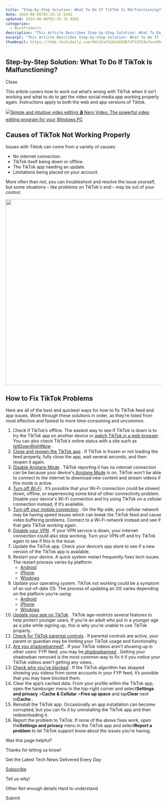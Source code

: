 ```yaml
---
title: "Step-by-Step Solution: What To Do If TikTok Is Malfunctioning?"
date: 2024-08-05T02:35:15.926Z
updated: 2024-08-06T02:35:15.926Z
categories:
  - BestProducts
description: "This Article Describes Step-by-Step Solution: What To Do If TikTok Is Malfunctioning?"
excerpt: "This Article Describes Step-by-Step Solution: What To Do If TikTok Is Malfunctioning?"
thumbnail: https://thmb.techidaily.com/9d142af41b1de506fdf32554a7ece9543f1d4a28af80d8f0d84551be03cece22.jpg
---
```


## Step-by-Step Solution: What To Do If TikTok Is Malfunctioning?

Close 

 This article covers how to work out what’s wrong with TikTok when it isn’t working and what to do to get the video social media app working properly again. Instructions apply to both the web and app versions of Tiktok.

<!-- affiliate ads begin -->
<a href="https://store.nero.com/order/checkout.php?PRODS=42296685&QTY=1&AFFILIATE=108875&CART=1"><img src="http://cdnwww.nero.com/nero-com-wAssets/img/banners/2022/video-pp/ScreenshotSlider/Nero-Video-Advanced-editing.JPG" border="0">Simple and intuitive video editing
🎬 Nero Video:
The powerful video editing program for your Windows PC</a>
<!-- affiliate ads end -->
##  Causes of TikTok Not Working Properly 

 Issues with Tiktok can come from a variety of causes:

* No internet connection.
* TikTok itself being down or offline.
* The TikTok app needing an update.
* Limitations being placed on your account.

 More often than not, you can troubleshoot and resolve the issue yourself, but some situations – like problems on TikTok's end – may be out of your control.  

<!-- affiliate ads begin -->
<a href="https://turtlebeacheu.sjv.io/c/5597632/1996818/23722" target="_top" id="1996818"><img src="//a.impactradius-go.com/display-ad/23722-1996818" border="0" alt="" width="600" height="600"/></a><img height="0" width="0" src="https://imp.pxf.io/i/5597632/1996818/23722" style="position:absolute;visibility:hidden;" border="0" />
<!-- affiliate ads end -->
##  How to Fix TikTok Problems 

 Here are all of the best and quickest ways for how to fix TikTok feed and app issues. Work through these solutions in order, as they’re listed from most effective and fastest to more time-consuming and uncommon.  

1. Check if TikTok’s offline. The easiest way to see if TikTok is down is to try the TikTok app on another device or[ watch TikTok in a web browser](https://www.lifewire.com/watch-tiktok-without-app-5272077) . You can also check TikTok’s online status with a site such as[ IsItDownRightNow](https://www.isitdownrightnow.com/tiktok.com.html) .
2. [ Close and reopen the TikTok app](https://www.lifewire.com/quit-apps-on-iphone-2000287) . If TikTok is frozen or not loading the feed properly, fully close the app, wait several seconds, and then reopen it again.
3. [ Disable Airplane Mode](https://www.lifewire.com/turn-airplane-mode-on-or-off-on-android-5212172) . TikTok reporting it has no internet connection can be because your device's[ Airplane Mode](https://www.lifewire.com/what-is-airplane-mode-5074988) is on. TikTok won’t be able to connect to the internet to download new content and stream videos if this mode is active.
4. [ Turn off Wi-Fi](https://www.lifewire.com/when-and-how-to-turn-off-wifi-818302) . It’s possible that your Wi-Fi connection could be slowed down, offline, or experiencing some kind of other connectivity problem. Disable your device's Wi-Fi connection and try using TikTok on a cellular connection instead, if it’s available.
5. [ Turn off your mobile connection](https://www.lifewire.com/how-to-turn-on-mobile-data-4685092) . On the flip side, your cellular network may be having speed issues which can break the TikTok feed and cause video buffering problems. Connect to a Wi-Fi network instead and see if that gets TikTok working again.
6. [ Disable your VPN](https://www.lifewire.com/turn-off-vpn-on-android-7642980) . If your VPN service is down, your internet connection could also stop working. Turn your VPN off and try TikTok again to see if this is the issue.
7. Update the TikTok app. Check your device’s app store to see if a new version of the TikTok app is available.
8. Restart your device. A quick system restart frequently fixes tech issues. The restart process varies by platform:  
   * [ Android](https://www.lifewire.com/reboot-android-smartphone-or-tablet-4127180)  
   * [ iPhone](https://www.lifewire.com/how-to-restart-iphone-2000288)  
   * [ Windows](https://www.lifewire.com/how-to-reboot-a-computer-2624568)
9. Update your operating system. TikTok not working could be a symptom of an out-of-date OS. The process of updating an OS varies depending on the platform you’re using:  
   * [ Android](https://www.lifewire.com/update-your-android-os-121662)  
   * [ iPhone](https://www.lifewire.com/upgrade-ios-on-iphone-connecting-itunes-1999188)  
   * [ Windows](https://www.lifewire.com/how-to-check-for-install-windows-updates-2624596)
10. [ Update your age on TikTok](https://www.lifewire.com/how-to-change-your-age-on-tiktok-5092046) . TikTok age-restricts several features to help protect younger users. If you’re an adult who put in a younger age as a joke while signing up, this is why you’re unable to use TikTok properly.
11. [ Check for TikTok parental controls](https://www.lifewire.com/how-to-use-tiktok-parental-controls-5024896) . If parental controls are active, your parent or guardian may be limiting your TikTok usage and functionality.
12. [ Are you shadowbanned?](https://www.lifewire.com/get-unshadowbanned-on-tiktok-5296133) . If your TikTok videos aren’t showing up in other users’ FYP feed, you may be[ shadowbanned](https://www.lifewire.com/what-is-shadow-banning-4769060) . Getting your shadowban removed is the most common way to fix it if you notice your TikTok videos aren't getting any views..
13. [ Check who you’ve blocked](https://www.lifewire.com/unblock-someone-on-tiktok-5268243) . If the TikTok algorithm has stopped showing you videos from some accounts in your FYP feed, it’s possible that you may have blocked them.
14. Clear the app’s cached data. From your profile within the TikTok app, open the hamburger menu in the top-right corner and select**Settings and privacy** \>**Cache & Cellular** \>**Free up space** and tap**Clear** next to**Cache** .
15. Reinstall the TikTok app. Occasionally an app installation can become corrupted, but you can fix it by uninstalling the TikTok app and then redownloading it.
16. Report the problem to TikTok. If none of the above fixes work, open the**Settings and privacy** menu in the TikTok app and select**Report a problem** to let TikTok support know about the issues you’re having.

Was this page helpful?

Thanks for letting us know!

 Get the Latest Tech News Delivered Every Day

[ Subscribe ](https://www.lifewire.com/#) 

Tell us why!

 Other  Not enough details  Hard to understand 

 Submit 

<ins class="adsbygoogle"
     style="display:block"
     data-ad-format="autorelaxed"
     data-ad-client="ca-pub-7571918770474297"
     data-ad-slot="1223367746"></ins>



<ins class="adsbygoogle"
     style="display:block"
     data-ad-client="ca-pub-7571918770474297"
     data-ad-slot="8358498916"
     data-ad-format="auto"
     data-full-width-responsive="true"></ins>
